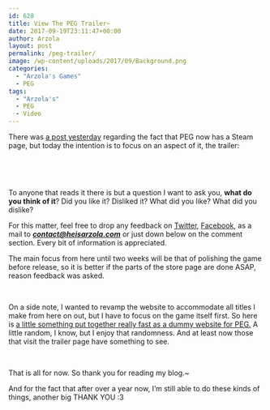 ```yaml
---
id: 628
title: View The PEG Trailer~
date: 2017-09-19T23:11:47+00:00
author: Arzola
layout: post
permalink: /peg-trailer/
image: /wp-content/uploads/2017/09/Background.png
categories:
  - "Arzola's Games"
  - PEG
tags:
  - "Arzola's"
  - PEG
  - Video
---
```

There was <a href="/peg-is-hitting-steam/" target="_blank" rel="noopener">a post yesterday</a> regarding the fact that PEG now has a Steam page, but today the intention is to focus on an aspect of it, the trailer:

&nbsp;

<span class="embed-youtube" style="text-align:center; display: block;"></span>

&nbsp;

To anyone that reads it there is but a question I want to ask you, **what do you think of it**? Did you like it? Disliked it? What did you like? What did you dislike?

For this matter, feel free to drop any feedback on <a href="https://twitter.com/heisarzola" target="_blank" rel="noopener">Twitter</a>, <a href="https://www.facebook.com/heisarzola/" target="_blank" rel="noopener">Facebook</a>, as a mail to _**contact@heisarzola.com**_ or just down below on the comment section. Every bit of information is appreciated.

The main focus from here until two weeks will be that of polishing the game before release, so it is better if the parts of the store page are done ASAP, reason feedback was asked.

&nbsp;

On a side note, I wanted to revamp the website to accommodate all titles I make from here on out, but I have to focus on the game itself first. So here is <a href="/PEG/" target="_blank" rel="noopener">a little something put together really fast as a dummy website for PEG.</a> A little random, I know, but I enjoy that randomness. And at least now those that visit the trailer page have something to see.

&nbsp;

That is all for now. So thank you for reading my blog.~

And for the fact that after over a year now, I&#8217;m still able to do these kinds of things, another big THANK YOU :3

<!-- AddThis Advanced Settings generic via filter on the_content -->

<!-- AddThis Share Buttons generic via filter on the_content -->
